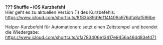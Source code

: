 <b>??? Shuffle – iOS Kurzbefehl</b><br>
Hier geht es zu aktuellen Version (1) des Kurzbefehls: https://www.icloud.com/shortcuts/8f83b89d9ef14f409a976dfa8af596be

Helper-Kurzbefehl für Automationen: setzt einen Zeitstempel und beendet die Wiedergabe: https://www.icloud.com/shortcuts/dfa783406e13417e9456a48dd83efd71
